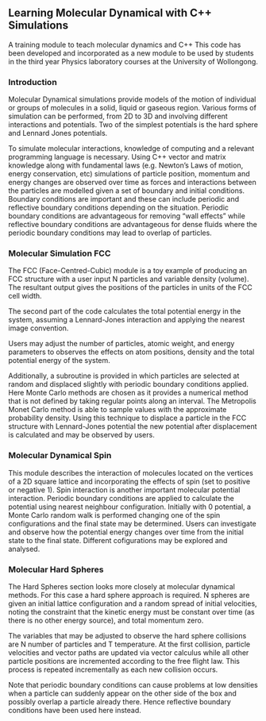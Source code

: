## Learning Molecular Dynamical with C++ Simulations

A training module to teach molecular dynamics and C++
This code has been developed and incorporated as a new module to be used by students in the third year Physics laboratory courses at the University of Wollongong.

### Introduction

Molecular Dynamical simulations provide models of the motion of individual or groups of molecules in a solid, liquid or gaseous region. Various forms of simulation can be performed, from 2D to 3D and involving different interactions and potentials. Two of the simplest potentials is the hard sphere and Lennard Jones potentials. 

To simulate molecular interactions, knowledge of computing and a relevant programming language is necessary. Using C++ vector and matrix knowledge along with fundamental laws (e.g. Newton’s Laws of motion, energy conservation, etc) simulations of particle position, momentum and energy changes are observed over time as forces and interactions between the particles are modelled given a set of boundary and initial conditions. Boundary conditions are important and these can include periodic and reflective boundary conditions depending on the situation. Periodic boundary conditions are advantageous for removing “wall effects” while reflective boundary conditions are advantageous for dense fluids where the periodic boundary conditions may lead to overlap of particles.

### Molecular Simulation FCC

The FCC (Face-Centred-Cubic) module is a toy example of producing an FCC structure with a user input N particles and variable density (volume). The resultant output gives the positions of the particles in units of the FCC cell width.

The second part of the code calculates the total potential energy in the system, assuming a Lennard-Jones interaction and applying the nearest image convention.

Users may adjust the number of particles, atomic weight, and energy parameters to observes the effects on atom positions, density and the total potential energy of the system.

Additionally, a subroutine is provided in which particles are selected at random and displaced slightly with periodic boundary conditions applied. Here Monte Carlo methods are chosen as it provides a numerical method that is not defined by taking regular points along an interval. The Metropolis Monet Carlo method is able to sample values with the approximate probability density. Using this technique to displace a particle in the FCC structure with Lennard-Jones potential the new potential after displacement is calculated and may be observed by users. 

### Molecular Dynamical Spin

This module describes the interaction of molecules located on the vertices of a 2D square lattice and incorporating the effects of spin (set to positive or negative 1). Spin interaction is another important molecular potential interaction. Periodic boundary conditions are applied to calculate the potential using nearest neighbour configuration. Initially with 0 potential, a Monte Carlo random walk is performed changing one of the spin configurations and the final state may be determined. Users can investigate and observe how the potential energy changes over time from the initial state to the final state. Different cofigurations may be explored and analysed.

### Molecular Hard Spheres

The Hard Spheres section looks more closely at molecular dynamical methods. For this case a hard sphere approach is required. N spheres are given an initial lattice configuration and a random spread of initial velocities, noting the constraint that the kinetic energy must be constant over time (as there is no other energy source), and total momentum zero.

The variables that may be adjusted to observe the hard sphere collisions are N number of particles and T temperature. At the first collision, particle velocities and vector paths are updated via vector calculus while all other particle positions are incremented according to the free flight law. This process is repeated incrementally as each new collision occurs.

Note that periodic boundary conditions can cause problems at low densities when a particle can suddenly appear on the other side of the box and possibly overlap a particle already there. Hence reflective boundary conditions have been used here instead. 
